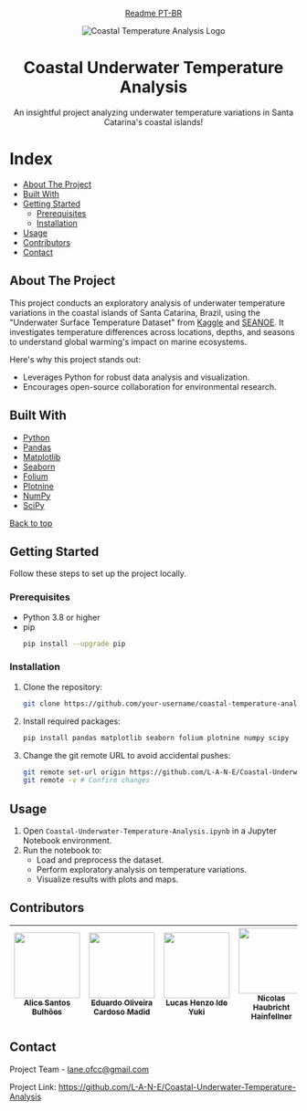 <p align="center">
  <a href="/README-PTBR.md">Readme PT-BR</a>
</p>

<p align="center">
  <img src="https://github.com/L-A-N-E/CP2_Edge_1SEM/assets/153787379/132308ff-27a0-45e7-8323-80d9103f2390" alt="Coastal Temperature Analysis Logo" />
</p>

<h1 align="center">Coastal Underwater Temperature Analysis</h1>
<p align="center">
  An insightful project analyzing underwater temperature variations in Santa Catarina's coastal islands!
</p>

# Index
- [About The Project](#about-the-project)
- [Built With](#built-with)
- [Getting Started](#getting-started)
  - [Prerequisites](#prerequisites)
  - [Installation](#installation)
- [Usage](#usage)
- [Contributors](#contributors)
- [Contact](#contact)


## About The Project

This project conducts an exploratory analysis of underwater temperature variations in the coastal islands of Santa Catarina, Brazil, using the "Underwater Surface Temperature Dataset" from [Kaggle](https://www.kaggle.com/datasets/shivamb/underwater-surface-temperature-dataset) and [SEANOE](https://www.seanoe.org/data/00510/62120/). It investigates temperature differences across locations, depths, and seasons to understand global warming's impact on marine ecosystems.

Here's why this project stands out:
- Leverages Python for robust data analysis and visualization.
- Encourages open-source collaboration for environmental research.

## Built With

- [Python](https://www.python.org/)
- [Pandas](https://pandas.pydata.org/)
- [Matplotlib](https://matplotlib.org/)
- [Seaborn](https://seaborn.pydata.org/)
- [Folium](https://python-visualization.github.io/folium/)
- [Plotnine](https://plotnine.readthedocs.io/)
- [NumPy](https://numpy.org/)
- [SciPy](https://scipy.org/)

[Back to top](#table-of-contents)

## Getting Started

Follow these steps to set up the project locally.

### Prerequisites

- Python 3.8 or higher
- pip
  ```bash
  pip install --upgrade pip
  ```

### Installation

1. Clone the repository:
   ```bash
   git clone https://github.com/your-username/coastal-temperature-analysis.git
   ```
2. Install required packages:
   ```bash
   pip install pandas matplotlib seaborn folium plotnine numpy scipy
   ```
3. Change the git remote URL to avoid accidental pushes:
   ```bash
   git remote set-url origin https://github.com/L-A-N-E/Coastal-Underwater-Temperature-Analysis.git
   git remote -v # Confirm changes
   ```

## Usage

1. Open `Coastal-Underwater-Temperature-Analysis.ipynb` in a Jupyter Notebook environment.
2. Run the notebook to:
   - Load and preprocess the dataset.
   - Perform exploratory analysis on temperature variations.
   - Visualize results with plots and maps.

## Contributors

| [<img src="https://avatars.githubusercontent.com/u/101829188?v=4" width=115><br><sub>Alice Santos Bulhões</sub>](https://github.com/AliceSBulhoes) |  [<img src="https://avatars.githubusercontent.com/u/163866552?v=4" width=115><br><sub>Eduardo Oliveira Cardoso Madid</sub>](https://github.com/EduardoMadid) |  [<img src="https://avatars.githubusercontent.com/u/148162404?v=4" width=115><br><sub>Lucas Henzo Ide Yuki</sub>](https://github.com/LucasYuki1) | [<img src="https://avatars.githubusercontent.com/u/153787379?v=4" width=115><br><sub>Nicolas Haubricht Hainfellner</sub>](https://github.com/NicolasHaubricht) |
| :---: | :---: | :---: | :---: |


## Contact

Project Team - lane.ofcc@gmail.com

Project Link: https://github.com/L-A-N-E/Coastal-Underwater-Temperature-Analysis

